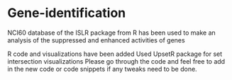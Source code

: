 # Gene-identification

NCI60 database of the ISLR package from R has been used to make an analysis of the suppressed and enhanced activities of genes 

R code and visualizations have been added
Used UpsetR package for set intersection visualizations
Please go through the code and feel free to add in the new code or code snippets if any tweaks need to be done.

